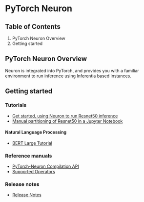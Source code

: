 # PyTorch Neuron

## Table of Contents

1. PyTorch Neuron Overview
2. Getting started

## PyTorch Neuron Overview
Neuron is integrated into PyTorch, and provides you with a familiar environment to run inference using Inferentia based instances.

## Getting started 

### Tutorials
* [Get started, using Neuron to run Resnet50 inference](../../src/pytorch/getting_started.md)
* [Manual partitioning of Resnet50 in a Jupyter Notebook](./tutorial-manual-partitioning.md) 

#### Natural Language Processing
* [BERT Large Tutorial](../../src/examples/pytorch/bert_tutorial/README.md)

### Reference manuals
* [PyTorch-Neuron Compilation API](./api-compilation-python-api.md)
* [Supported Operators](../../release-notes/neuron-cc-ops/neuron-cc-ops-pytorch.md)

### Release notes
* [Release Notes](../../release-notes/torch-neuron.md )
